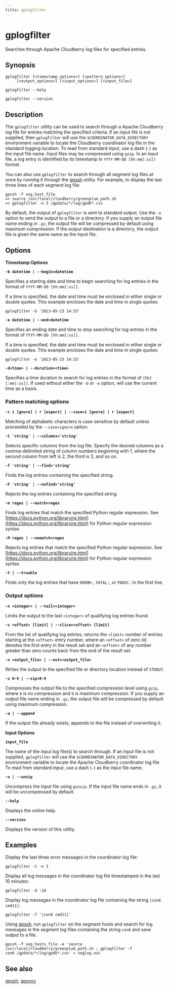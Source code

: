```yaml
---
title: gplogfilter
---
```


# gplogfilter

Searches through Apache Cloudberry log files for specified entries.

## Synopsis

```shell
gplogfilter [<timestamp_options>] [<pattern_options>] 
     [<output_options>] [<input_options>] [<input_file>] 

gplogfilter --help 

gplogfilter --version
```

## Description

The `gplogfilter` utility can be used to search through a Apache Cloudberry log file for entries matching the specified criteria. If an input file is not supplied, then `gplogfilter` will use the `$COORDINATOR_DATA_DIRECTORY` environment variable to locate the Cloudberry coordinator log file in the standard logging location. To read from standard input, use a dash (`-`) as the input file name. Input files may be compressed using `gzip`. In an input file, a log entry is identified by its timestamp in `YYYY-MM-DD [hh:mm[:ss]]` format.

You can also use `gplogfilter` to search through all segment log files at once by running it through the [gpssh](/docs/sys-utilities/gpssh.md) utility. For example, to display the last three lines of each segment log file:

```shell
gpssh -f seg_host_file
=> source /usr/local/cloudberry/greenplum_path.sh
=> gplogfilter -n 3 /gpdata/*/log/gpdb*.csv
```

By default, the output of `gplogfilter` is sent to standard output. Use the `-o` option to send the output to a file or a directory. If you supply an output file name ending in `.gz`, the output file will be compressed by default using maximum compression. If the output destination is a directory, the output file is given the same name as the input file.

## Options

**Timestamp Options**

**`-b datetime | --begin=datetime`**

Specifies a starting date and time to begin searching for log entries in the format of `YYYY-MM-DD [hh:mm[:ss]]`.

If a time is specified, the date and time must be enclosed in either single or double quotes. This example encloses the date and time in single quotes:

```shell
gplogfilter -b '2013-05-23 14:33'
```

**`-e datetime | --end=datetime`**

Specifies an ending date and time to stop searching for log entries in the format of `YYYY-MM-DD [hh:mm[:ss]]`.

If a time is specified, the date and time must be enclosed in either single or double quotes. This example encloses the date and time in single quotes:

```shell
gplogfilter -e '2013-05-23 14:33' 
```

**`-d<time> | --duration=<time>`**

Specifies a time duration to search for log entries in the format of `[hh][:mm[:ss]]`. If used without either the `-b` or `-e` option, will use the current time as a basis.

### Pattern matching options

**`-c i [gnore] | r [espect] | --case=i [gnore] | r [espect]`**

Matching of alphabetic characters is case sensitive by default unless proceeded by the `--case=ignore` option.

**`-C 'string' | --columns='string'`**

Selects specific columns from the log file. Specify the desired columns as a comma-delimited string of column numbers beginning with 1, where the second column from left is 2, the third is 3, and so on.

**`-f 'string' | --find='string'`**

Finds the log entries containing the specified string.

**`-F 'string' | --nofind='string'`**

Rejects the log entries containing the specified string.

**`-m regex | --match=regex`**

Finds log entries that match the specified Python regular expression. See [https://docs.python.org/library/re.html](https://docs.python.org/library/re.html) for Python regular expression syntax.

**`-M regex | --nomatch=regex`**

Rejects log entries that match the specified Python regular expression. See [https://docs.python.org/library/re.html](https://docs.python.org/library/re.html) for Python regular expression syntax.

**`-t | --trouble`**

Finds only the log entries that have `ERROR:`, `FATAL:`, or `PANIC:` in the first line.

### Output options

**`-n <integer> | --tail=<integer>`**

Limits the output to the last `<integer>` of qualifying log entries found.

**`-s <offset> [limit] | --slice=<offset> [limit]`**

From the list of qualifying log entries, returns the `<limit>` number of entries starting at the `<offset>` entry number, where an `<offset>` of zero (`0`) denotes the first entry in the result set and an `<offset>` of any number greater than zero counts back from the end of the result set.

**`-o <output_file> | --out=<output_file>`**

Writes the output to the specified file or directory location instead of `STDOUT`.

**`-z 0-9 | --zip=0-9`**

Compresses the output file to the specified compression level using `gzip`, where `0` is no compression and `9` is maximum compression. If you supply an output file name ending in `.gz`, the output file will be compressed by default using maximum compression.

**`-a | --append`**

If the output file already exists, appends to the file instead of overwriting it.

**Input Options**

**`input_file`**

The name of the input log file(s) to search through. If an input file is not supplied, `gplogfilter` will use the `$COORDINATOR_DATA_DIRECTORY` environment variable to locate the Apache Cloudberry coordinator log file. To read from standard input, use a dash (`-`) as the input file name.

**`-u | --unzip`**

Uncompress the input file using `gunzip`. If the input file name ends in `.gz`, it will be uncompressed by default.

**`--help`**

Displays the online help.

**`--version`**

Displays the version of this utility.

## Examples

Display the last three error messages in the coordinator log file:

```shell
gplogfilter -t -n 3
```

Display all log messages in the coordinator log file timestamped in the last 10 minutes:

```shell
gplogfilter -d :10
```

Display log messages in the coordinator log file containing the string `|con6 cmd11|`:

```shell
gplogfilter -f '|con6 cmd11|'
```

Using [gpssh](/docs/sys-utilities/gpssh.md), run `gplogfilter` on the segment hosts and search for log messages in the segment log files containing the string `con6` and save output to a file.

```shell
gpssh -f seg_hosts_file -e 'source 
/usr/local/cloudberry/greenplum_path.sh ; gplogfilter -f 
con6 /gpdata/*/log/gpdb*.csv' > seglog.out
```

## See also

[gpssh](/docs/sys-utilities/gpssh.md), [gpsync](/docs/sys-utilities/gpsync.md)

